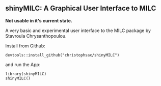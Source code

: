 shinyMILC: A Graphical User Interface to MILC
---------------------------------------------

**Not usable in it's current state.**

A very basic and experimental user interface to the MILC package by Stavroula
Chrysanthopoulou. 

Install from Github:

```
devtools::install_github("christophsax/shinyMILC")
```

and run the App:

```
library(shinyMILC)
shinyMILC()
```


